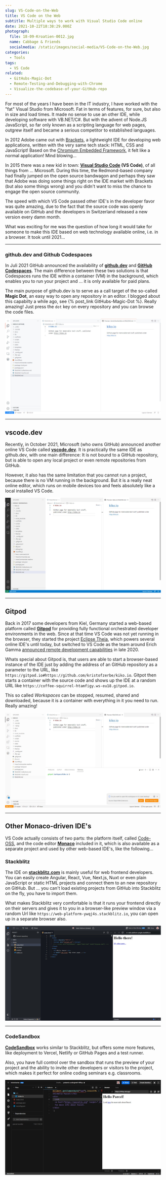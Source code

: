 ```yaml
---
slug: VS-Code-on-the-Web
title: VS Code on the Web
subtitle: Multiple ways to work with Visual Studio Code online
date: 2021-10-22T18:38:29.000Z
photograph:
  file: 18-09-Kroatien-0012.jpg
  name: Cabbage & Friends
  socialmedia: /static/images/social-media/VS-Code-on-the-Web.jpg
categories:
  - Tools
tags:
  - VS Code
related:
  - GitHubs-Magic-Dot
  - Remote-Testing-and-Debugging-with-Chrome
  - Visualize-the-codebase-of-your-GitHub-repo
---
```


For most of the years I have been in the IT industry, I have worked with the "fat" Visual Studio from Microsoft. Fat in terms of features, for sure, but also in size and load times. It made no sense to use an other IDE, while developing software with VB.NET/C#. But with the advent of Node.JS JavaScript, so far only known as a scripting language for web pages, outgrew itself and became a serious competitor to established languages.

In 2012 Adobe came out with [Brackets](https://brackets.io/), a lightweight IDE for developing web applications, written with the very same tech stack: HTML, CSS and JavaScript! Based on the [Chromium Embedded Framework](https://en.wikipedia.org/wiki/Chromium_Embedded_Framework), it felt like a normal application! Mind blowing...

In 2015 there was a new kid in town: **[Visual Studio Code](https://code.visualstudio.com) (VS Code)**, of all things from ... Microsoft. During this time, the Redmond-based company had finally jumped on the open source bandwagon and perhaps they saw that Adobe was doing some things right on the IDE market with Brackets (but also some things wrong) and you didn't want to miss the chance to engage the open source community.

The speed with which VS Code passed other IDE's in the developer favor was quite amazing, due to the fact that the source code was openly available on GitHub and the developers in Switzerland released a new version every damn month.

What was exciting for me was the question of how long it would take for someone to make this IDE based on web technology available online, i.e. in a browser. It took until 2021...

<!-- more -->

---

### github.dev and Github Codespaces

In Juli 2021 GitHub announced the availability of **[github.dev]()** and **[GitHub Codespaces](https://github.com/features/codespaces)**. The main difference between these two solutions is that Codespaces runs the IDE within a container (VM) in the background, which enables you to run your project and ... it is only available for paid plans.

The main purpose of github.dev is to serve as a call target of the so-called **Magic Dot**, an easy way to open any repository in an editor. I blogged about this capabilty a while ago, see {% post_link GitHubs-Magic-Dot %}. Really amazing! Just press the ``dot`` key on every repository and you can browse the code files.

![github.dev](VS-Code-on-the-Web/github-dev.jpg)

---

## vscode.dev

Recently, in October 2021, Microsoft (who owns GitHub) announced another online VS Code called **[vscode.dev](https://vscode.dev)**. It is practically the same IDE as github.dev, with one main difference: It is not bound to a GitHub repository, but is able to open any local project or even remote repositories from GitHub.

However, it also has the same limitation that you cannot run a project, because there is no VM running in the background. But it is a really neat online editor, which runs on mobile devices too and feels absolutely like a local installed VS Code.

![vscode.dev](VS-Code-on-the-Web/vscode-dev.jpg)

---

## Gitpod

Back in 2017 some developers from Kiel, Germany started a web-based platform called **[Gitpod](gitpod.io)** for providing fully functional orchestrated developer environments in the web. Since at that time VS Code was not yet running in the browser, they started the project [Eclipse Theia](https://theia-ide.org), which powers several online IDE's until today, but  switched to VS Code as the team around Erich Gamma [announced remote development capabilities](code.visualstudio.com/docs/remote/remote-overview) in late 2020.

Whats special about Gitpod is, that users are able to start a browser-based instance of the IDE just by adding the address of an GitHub repository as a parameter to the URL, like ``https://gitpod.io#https://github.com/kristofzerbe/kiko.io``. Gitpot then starts a container with the source code and shows up the IDE at a random URL like ``https://coffee-squirrel-htamfigy.ws-eu18.gitpod.io``.

This so called *Workspaces* can be stopped, resumed, shared and downloaded, because it is a container with everything in it you need to run. Really amazing!

![Gitpod](VS-Code-on-the-Web/gitpod-io.jpg)

---

## Other Monaco-driven IDE's

VS Code actually consists of two parts: the platform itself, called [Code-OSS](https://github.com/Microsoft/vscode), and the code editor **[Monaco](https://microsoft.github.io/monaco-editor/)** included in it, which is also available as a separate project and used by other web-based IDE's, like the following...

### Stackblitz

The IDE on **[stackblitz.com](https://stackblitz.com)** is mainly useful for web frontend developers. You can easily create Angular, React, Vue, Next.js, Nuxt or even plain JavaScript or static HTML projects and connect them to an new repository on GitHub. But ... you can't load existing projects from GitHub into Stackblitz on the fly, you have to import them.

What makes Stackblitz very comfortable is that it runs your frontend directly on their servers and gives it to you in a browser-like preview window via a random Url like ``https://web-platform-ywqj4s.stackblitz.io``, you can open up in a separate browser also.

![Stackblitz](VS-Code-on-the-Web/stackblitz-com.jpg)

---

### CodeSandbox

**[CodeSandbox](https://codesandbox.io)** works similar to Stackblitz, but offers some more features, like deployment to Vercel, Netlify or GitHub Pages and a test runner. 

Also, you have full control over the sandbox that runs the preview of your project and the ability to invite other developers or visitors to the project, which makes it perfect for online coding seminars e.g. classrooms.

![CodeSandbox](VS-Code-on-the-Web/codesandbox-io.jpg)